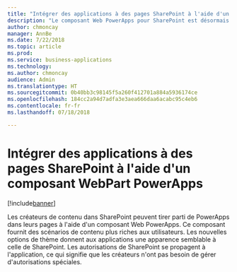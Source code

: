 ```yaml
---
title: "Intégrer des applications à des pages SharePoint à l'aide d'un composant WebPart PowerApps"
description: "Le composant Web PowerApps pour SharePoint est désormais disponible"
author: chmoncay
manager: AnnBe
ms.date: 7/22/2018
ms.topic: article
ms.prod: 
ms.service: business-applications
ms.technology: 
ms.author: chmoncay
audience: Admin
ms.translationtype: HT
ms.sourcegitcommit: 0b40bb3c98145f5a260f412701a884a5936174ce
ms.openlocfilehash: 184cc2a94d7adfa3e3aea666daa6acabc95c4eb6
ms.contentlocale: fr-fr
ms.lasthandoff: 07/18/2018

---
```

# <a name="embed-applications-on-sharepoint-pages-using-a-powerapps-web-part"></a>Intégrer des applications à des pages SharePoint à l'aide d'un composant WebPart PowerApps


[!include[banner](../../includes/banner.md)]

Les créateurs de contenu dans SharePoint peuvent tirer parti de PowerApps dans leurs pages à l'aide d'un composant Web PowerApps. Ce composant fournit des scénarios de contenu plus riches aux utilisateurs. Les nouvelles options de thème donnent aux applications une apparence semblable à celle de SharePoint. Les autorisations de SharePoint se propagent à l'application, ce qui signifie que les créateurs n'ont pas besoin de gérer d'autorisations spéciales.

